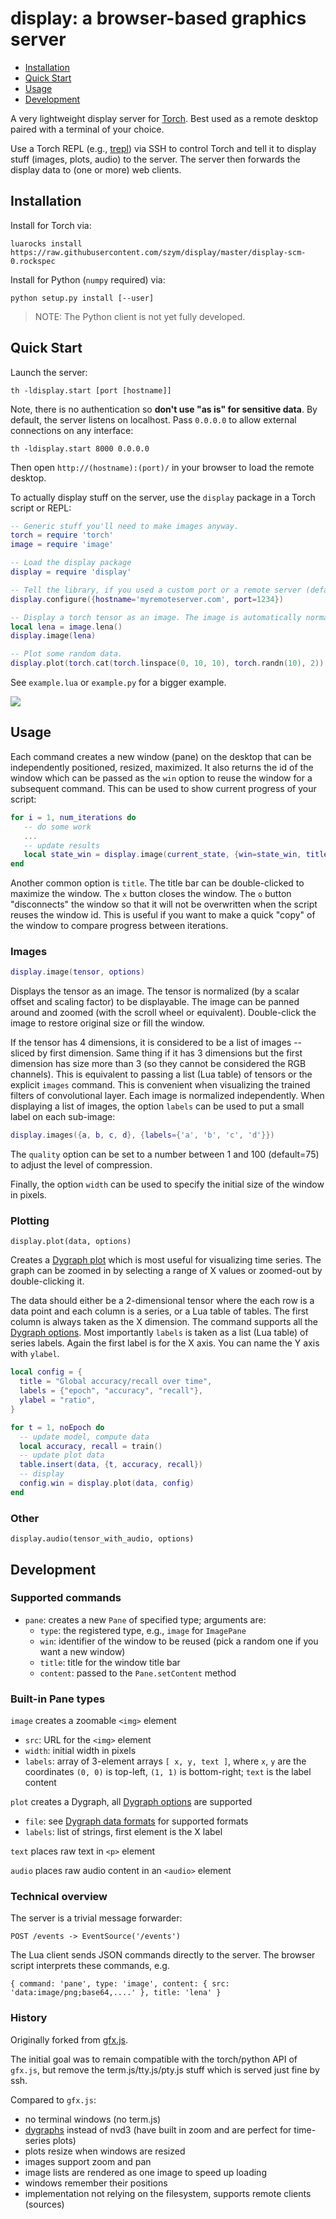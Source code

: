 # display: a browser-based graphics server

- [Installation](#installation)
- [Quick Start](#quick-start)
- [Usage](#usage)
- [Development](#development)

A very lightweight display server for [Torch](http://torch.ch). Best used as a remote desktop paired with a terminal of your choice.

Use a Torch REPL (e.g., [trepl](https://github.com/torch/trepl)) via SSH to control Torch and tell it to display stuff (images, plots, audio) to the server. The server then forwards the display data to (one or more) web clients.

## <a name='installation'></a> Installation

Install for Torch via:

    luarocks install https://raw.githubusercontent.com/szym/display/master/display-scm-0.rockspec

Install for Python (`numpy` required) via:

    python setup.py install [--user]
    
> NOTE: The Python client is not yet fully developed.

## <a name='quick-start'></a> Quick Start

Launch the server:

    th -ldisplay.start [port [hostname]]

Note, there is no authentication so **don't use "as is" for sensitive data**.
By default, the server listens on localhost. Pass `0.0.0.0` to allow external connections on any interface:

    th -ldisplay.start 8000 0.0.0.0

Then open `http://(hostname):(port)/` in your browser to load the remote desktop.

To actually display stuff on the server, use the `display` package in a Torch script or REPL:

```lua
-- Generic stuff you'll need to make images anyway.
torch = require 'torch'
image = require 'image'

-- Load the display package
display = require 'display'

-- Tell the library, if you used a custom port or a remote server (default is 127.0.0.1).
display.configure({hostname='myremoteserver.com', port=1234})

-- Display a torch tensor as an image. The image is automatically normalized to be renderable.
local lena = image.lena()
display.image(lena)

-- Plot some random data.
display.plot(torch.cat(torch.linspace(0, 10, 10), torch.randn(10), 2))
```

See `example.lua` or `example.py` for a bigger example.

![](https://raw.github.com/szym/display/master/example.png)

## <a name='usage'></a> Usage

Each command creates a new window (pane) on the desktop that can be independently positioned, resized, maximized.
It also returns the id of the window which can be passed as the `win` option to reuse the window
for a subsequent command. This can be used to show current progress of your script:

```lua
for i = 1, num_iterations do
   -- do some work
   ...
   -- update results
   local state_win = display.image(current_state, {win=state_win, title='state at iteration ' .. i})
end
```

Another common option is `title`. The title bar can be double-clicked to maximize the window.
The `x` button closes the window. The `o` button "disconnects" the window so that it will not be
overwritten when the script reuses the window id. This is useful if you want to make a quick "copy" of the window
to compare progress between iterations.

### Images

```lua
display.image(tensor, options)
```

Displays the tensor as an image. The tensor is normalized (by a scalar offset and scaling factor) to be displayable.
The image can be panned around and zoomed (with the scroll wheel or equivalent).
Double-click the image to restore original size or fill the window.

If the tensor has 4 dimensions, it is considered to be a list of images -- sliced by first dimension.
Same thing if it has 3 dimensions but the first dimension has size more than 3 (so they cannot be considered
the RGB channels). This is equivalent to passing a list (Lua table) of tensors or the explicit `images` command.
This is convenient when visualizing the trained filters of convolutional layer. Each image is normalized independently.
When displaying a list of images, the option `labels` can be used to put a small label on each sub-image:

```lua
display.images({a, b, c, d}, {labels={'a', 'b', 'c', 'd'}})
```

The `quality` option can be set to a number between 1 and 100 (default=75) to adjust the level of compression.

Finally, the option `width` can be used to specify the initial size of the window in pixels.

### Plotting

`display.plot(data, options)`

Creates a [Dygraph plot](http://dygraphs.com) which is most useful for visualizing time series.
The graph can be zoomed in by selecting a range of X values or zoomed-out by double-clicking it.

The data should either be a 2-dimensional tensor where the each row is a data point and each column is a series,
or a Lua table of tables. The first column is always taken as the X dimension. 
The command supports all the [Dygraph options](http://dygraphs.com/options.html).
Most importantly `labels` is taken as a list (Lua table) of series labels. Again the first label is for the X axis.
You can name the Y axis with `ylabel`.

```lua
local config = {
  title = "Global accuracy/recall over time",
  labels = {"epoch", "accuracy", "recall"},
  ylabel = "ratio",
}

for t = 1, noEpoch do
  -- update model, compute data
  local accuracy, recall = train()
  -- update plot data
  table.insert(data, {t, accuracy, recall})
  -- display
  config.win = display.plot(data, config)
end
```

### Other

`display.audio(tensor_with_audio, options)`

## <a name='development'></a> Development

### Supported commands

- `pane`: creates a new `Pane` of specified type; arguments are:
  - `type`: the registered type, e.g., `image` for `ImagePane`
  - `win`: identifier of the window to be reused (pick a random one if you want a new window)
  - `title`: title for the window title bar
  - `content`: passed to the `Pane.setContent` method

### Built-in Pane types

`image` creates a zoomable `<img>` element
  - `src`: URL for the `<img>` element
  - `width`: initial width in pixels
  - `labels`: array of 3-element arrays `[ x, y, text ]`, where `x`, `y` are the coordinates
    `(0, 0)` is top-left, `(1, 1)` is bottom-right; `text` is the label content

`plot` creates a Dygraph, all [Dygraph options](http://dygraphs.com/options.html) are supported
  - `file`: see [Dygraph data formats](http://dygraphs.com/data.html) for supported formats
  - `labels`: list of strings, first element is the X label

`text` places raw text in `<p>` element

`audio` places raw audio content in an `<audio>` element

### Technical overview

The server is a trivial message forwarder:

    POST /events -> EventSource('/events')

The Lua client sends JSON commands directly to the server. The browser script
interprets these commands, e.g.

    { command: 'pane', type: 'image', content: { src: 'data:image/png;base64,....' }, title: 'lena' }

### History

Originally forked from [gfx.js](https://github.com/clementfarabet/gfx.js/).

The initial goal was to remain compatible with the torch/python API of `gfx.js`,
but remove the term.js/tty.js/pty.js stuff which is served just fine by ssh.

Compared to `gfx.js`:

  - no terminal windows (no term.js)
  - [dygraphs](http://dygraphs.com/) instead of nvd3 (have built in zoom and are perfect for time-series plots)
  - plots resize when windows are resized
  - images support zoom and pan
  - image lists are rendered as one image to speed up loading
  - windows remember their positions
  - implementation not relying on the filesystem, supports remote clients (sources)
